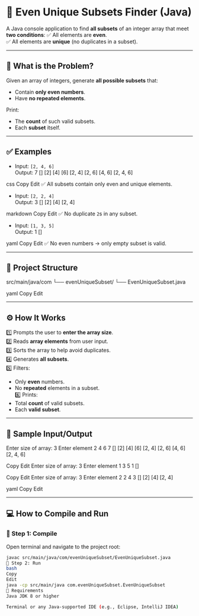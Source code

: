 # 🔁 Even Unique Subsets Finder (Java)

A Java console application to find **all subsets** of an integer array that meet **two conditions**:
✅ All elements are **even**.  
✅ All elements are **unique** (no duplicates in a subset).

---

## 📘 What is the Problem?

Given an array of integers, generate **all possible subsets** that:  
- Contain **only even numbers**.  
- Have **no repeated elements**.

Print:
- The **count** of such valid subsets.
- Each **subset** itself.

---

## ✅ Examples

- Input: `[2, 4, 6]`  
  Output:
7
[]
[2]
[4]
[6]
[2, 4]
[2, 6]
[4, 6]
[2, 4, 6]

css
Copy
Edit
✅ All subsets contain only even and unique elements.

- Input: `[2, 2, 4]`  
Output:
3
[]
[2]
[4]
[2, 4]

markdown
Copy
Edit
✅ No duplicate `2`s in any subset.

- Input: `[1, 3, 5]`  
Output:
1
[]

yaml
Copy
Edit
✅ No even numbers → only empty subset is valid.

---

## 📂 Project Structure

src/main/java/com
└── evenUniqueSubset/
└── EvenUniqueSubset.java

yaml
Copy
Edit

---

## ⚙️ How It Works

1️⃣ Prompts the user to **enter the array size**.  
2️⃣ Reads **array elements** from user input.  
3️⃣ Sorts the array to help avoid duplicates.  
4️⃣ Generates **all subsets**.  
5️⃣ Filters:
   - Only **even** numbers.  
   - No **repeated** elements in a subset.  
6️⃣ Prints:
   - Total **count** of valid subsets.  
   - Each **valid subset**.

---

## 🧪 Sample Input/Output

Enter size of array:
3
Enter element
2 4 6
7
[]
[2]
[4]
[6]
[2, 4]
[2, 6]
[4, 6]
[2, 4, 6]

Copy
Edit
Enter size of array:
3
Enter element
1 3 5
1
[]

Copy
Edit
Enter size of array:
3
Enter element
2 2 4
3
[]
[2]
[4]
[2, 4]

yaml
Copy
Edit

---

## 💻 How to Compile and Run

### 📍 Step 1: Compile

Open terminal and navigate to the project root:

```bash
javac src/main/java/com/evenUniqueSubset/EvenUniqueSubset.java
📍 Step 2: Run
bash
Copy
Edit
java -cp src/main/java com.evenUniqueSubset.EvenUniqueSubset
📎 Requirements
Java JDK 8 or higher

Terminal or any Java-supported IDE (e.g., Eclipse, IntelliJ IDEA)
